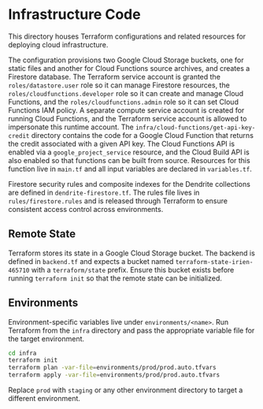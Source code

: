 # Infrastructure Code

This directory houses Terraform configurations and related resources for deploying cloud infrastructure.

The configuration provisions two Google Cloud Storage buckets, one for static
files and another for Cloud Functions source archives, and creates a
Firestore database. The Terraform service account is granted the
`roles/datastore.user` role so it can manage Firestore resources, the
`roles/cloudfunctions.developer` role so it can create and manage Cloud
Functions, and the `roles/cloudfunctions.admin` role so it can set Cloud
Functions IAM policy. A separate compute service account is created for running
Cloud Functions, and the Terraform service account is allowed to
impersonate this runtime account. The `infra/cloud-functions/get-api-key-credit` directory contains the code
for a Google Cloud Function that returns the credit associated with a given API
key. The
Cloud Functions API is enabled via a `google_project_service` resource, and the
Cloud Build API is also enabled so that functions can be built from source.
Resources for this function live in `main.tf` and all input variables are
declared in `variables.tf`.

Firestore security rules and composite indexes for the Dendrite collections are
defined in `dendrite-firestore.tf`. The rules file lives in `rules/firestore.rules`
and is released through Terraform to ensure consistent access control across
environments.

## Remote State

Terraform stores its state in a Google Cloud Storage bucket. The backend is
defined in `backend.tf` and expects a bucket named `terraform-state-irien-465710` with a
`terraform/state` prefix. Ensure this bucket exists before running
`terraform init` so that the remote state can be initialized.

## Environments

Environment-specific variables live under `environments/<name>`. Run Terraform from the `infra` directory and pass the appropriate variable file for the target environment.

```bash
cd infra
terraform init
terraform plan -var-file=environments/prod/prod.auto.tfvars
terraform apply -var-file=environments/prod/prod.auto.tfvars
```

Replace `prod` with `staging` or any other environment directory to target a different environment.
